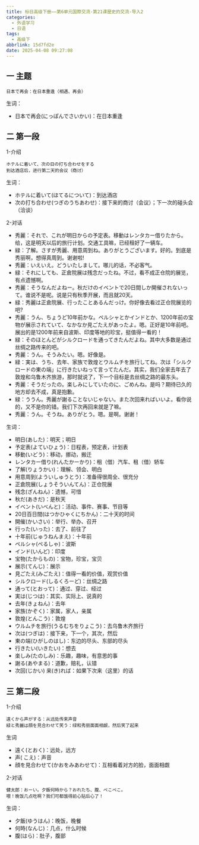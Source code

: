 ```yaml
---
title: 标日高级下册——第6单元国際交流-第21课歴史的交流-导入2
categories:
  - 外语学习
  - 日语
tags:
  - 高级下
abbrlink: 15d7fd2e
date: 2025-04-08 09:27:08
---
```

## 一 主题

```
日本で再会：在日本重逢（相遇、再会）
```

<!--more-->

生词：

* 日本で再会(にっぽんでさいかい)：在日本重逢

## 二 第一段

1-介绍

```
ホテルに着いて、次の日の打ち合わせをする
到达酒店后，进行第二天的会议（商讨）
```


生词：

* ホテルに着いて(ほてるについて)：到达酒店
* 次の打ち合わせ(つぎのうちあわせ)：接下来的商讨（会议）；下一次的碰头会（洽谈） 

2-对话

* 秀麗：それで、これが明日からの予定表。移動はレンタカー借りたから。给，这是明天以后的旅行计划。交通工具嘛，已经租好了一辆车。
* 緑：了解。さすが秀麗、用意周到ね。ありがとうございます。好的。到底是秀丽啊，想得真周到。谢谢啦!
* 秀麗：いえいえ。どういたしまして。哪儿的话，不必客气。
* 緑：それにしても、正倉院展は残念だったね。不过，看不成正仓院的展览，有点遗憾啊。
* 秀麗：そうなんだよねー。秋だけのイベントで20日間しか開催されないって。谁说不是呢。说是只有秋季开展，而且就20天。
* 緑：秀麗は正倉院展、行ったことあるんだっけ。你好像去看过正仓院展览的吧?
* 秀麗：うん、ちょうど10年前かな。ペルシャとかインドとか、1200年前の宝物が展示されていて、なかなか見ごたえがあったよ。嗯。正好是10年前吧。展出的是1200年前来自波斯、印度等地的珍宝，挺值得一看的！
* 緑：そのほとんどがシルクロードを通ってきたんだよね。其中大多数是通过丝绸之路传来的吧。
* 秀麗：うん。そうみたい。嗯。好像是。
* 緑：実は、うち、去年、家族で敦煌とウルムチを旅行してね。次は「シルクロードの東の端」に行きたいねって言ってたんだ。其实，我们全家去年去了敦煌和乌鲁木齐旅游，那时就说了，下一个目标是去丝绸之路的最东头。
* 秀麗：そうだったの。楽しみにしていたのに、ごめんね。是吗？期待已久的地方却去不成，真是抱歉。
* 緑：ううん。秀麗が謝ることないじゃない。また次回来ればいいよ。看你说的，又不是你的错。我们下次再回来就是了嘛。
* 秀麗：うん。そうね。ありがとう。嗯。是啊。谢谢！

生词：

* 明日(あした)：明天；明日
* 予定表(よていひょう)：日程表，预定表，计划表
* 移動(いどう)：移动，挪动，搬迁
* レンタカー借り(れんたかーかり)：租（借）汽车、租（借）轿车
* 了解(りょうかい)：理解、领会、明白
* 用意周到(よういしゅうとう)：准备得很周全、很充分
* 正倉院展(しょうそういんてん)：正仓院展
* 残念(ざんねん)：遗憾，可惜
* 秋だ(あきだ)：是秋天
* イベント(いべんと)：活动、事件、赛事、节目等
* 20日百日間(はつかひゃくにちかん)：二十天的时间
* 開催(かいさい)：举行、举办、召开
* 行った(いった)：去了、前往了
* 十年前(じゅうねんまえ)：十年前
* ペルシャ(ぺるしゃ)：波斯
* インド(いんど)：印度
* 宝物(たからもの)：宝物，珍宝，宝贝
* 展示(てんじ)：展示
* 見ごたえ(みごたえ)：值得一看的价值，观赏价值
* シルクロード(しるくろーど)：丝绸之路
* 通って(とおって)：通过、穿过、经过
* 実は(じつは)：其实、实际上、说真的
* 去年(きょねん)：去年
* 家族(かぞく)：家属，家人，亲属
* 敦煌(とんこう)：敦煌
* ウルムチを旅行(うるむちをりょこう)：去乌鲁木齐旅行
* 次は(つぎは)：接下来，下一个，其次，然后
* 東の端(ひがしのはし)：东边的尽头、东部的尽头
* 行きたい(いきたい)：想去
* 楽しみ(たのしみ)：乐趣，趣味，有意思的事
* 謝る(あやまる)：道歉，赔礼，认错
* 次回(じかい) 来(き)れば：如果下次来（这里）的话

## 三 第二段

1-介绍

```
遠くから声がする：从远处传来声音
緑と秀麗は顔を見合わせて笑う：绿和秀丽面面相觑，然后笑了起来
```


生词

* 遠く(とおく)：远处，远方
* 声( こえ)：声音
* 顔を見合わせて(かおをみあわせて)：互相看着对方的脸，面面相觑 

2-对话

```
健太郎：おーい。夕飯何時から？おれたち、腹、ぺこぺこ。
喂！晚饭几点吃啊？我们可都饿得前心贴后心了！
```

生词：

* 夕飯(ゆうはん)：晚饭，晚餐
* 何時(なんじ)：几点，什么时候
* 腹(はら)：肚子，腹部